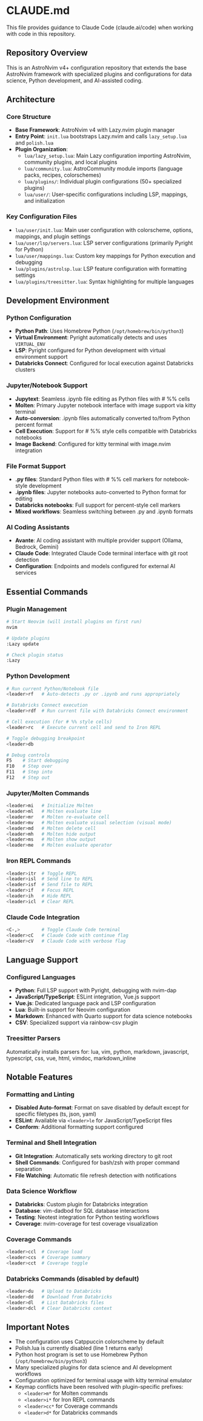 # CLAUDE.md

This file provides guidance to Claude Code (claude.ai/code) when working with code in this repository.

## Repository Overview

This is an AstroNvim v4+ configuration repository that extends the base AstroNvim framework with specialized plugins and configurations for data science, Python development, and AI-assisted coding.

## Architecture

### Core Structure
- **Base Framework**: AstroNvim v4 with Lazy.nvim plugin manager
- **Entry Point**: `init.lua` bootstraps Lazy.nvim and calls `lazy_setup.lua` and `polish.lua`
- **Plugin Organization**: 
  - `lua/lazy_setup.lua`: Main Lazy configuration importing AstroNvim, community plugins, and local plugins
  - `lua/community.lua`: AstroCommunity module imports (language packs, recipes, colorschemes)
  - `lua/plugins/`: Individual plugin configurations (50+ specialized plugins)
  - `lua/user/`: User-specific configurations including LSP, mappings, and initialization

### Key Configuration Files
- `lua/user/init.lua`: Main user configuration with colorscheme, options, mappings, and plugin settings
- `lua/user/lsp/servers.lua`: LSP server configurations (primarily Pyright for Python)
- `lua/user/mappings.lua`: Custom key mappings for Python execution and debugging
- `lua/plugins/astrolsp.lua`: LSP feature configuration with formatting settings
- `lua/plugins/treesitter.lua`: Syntax highlighting for multiple languages

## Development Environment

### Python Configuration
- **Python Path**: Uses Homebrew Python (`/opt/homebrew/bin/python3`)
- **Virtual Environment**: Pyright automatically detects and uses `VIRTUAL_ENV`
- **LSP**: Pyright configured for Python development with virtual environment support
- **Databricks Connect**: Configured for local execution against Databricks clusters

### Jupyter/Notebook Support
- **Jupytext**: Seamless .ipynb file editing as Python files with # %% cells
- **Molten**: Primary Jupyter notebook interface with image support via kitty terminal
- **Auto-conversion**: .ipynb files automatically converted to/from Python percent format
- **Cell Execution**: Support for # %% style cells compatible with Databricks notebooks
- **Image Backend**: Configured for kitty terminal with image.nvim integration

### File Format Support
- **.py files**: Standard Python files with # %% cell markers for notebook-style development
- **.ipynb files**: Jupyter notebooks auto-converted to Python format for editing
- **Databricks notebooks**: Full support for percent-style cell markers
- **Mixed workflows**: Seamless switching between .py and .ipynb formats

### AI Coding Assistants
- **Avante**: AI coding assistant with multiple provider support (Ollama, Bedrock, Gemini)
- **Claude Code**: Integrated Claude Code terminal interface with git root detection
- **Configuration**: Endpoints and models configured for external AI services

## Essential Commands

### Plugin Management
```bash
# Start Neovim (will install plugins on first run)
nvim

# Update plugins
:Lazy update

# Check plugin status
:Lazy
```

### Python Development
```bash
# Run current Python/Notebook file
<leader>rf   # Auto-detects .py or .ipynb and runs appropriately

# Databricks Connect execution
<leader>rdf  # Run current file with Databricks Connect environment

# Cell execution (for # %% style cells)
<leader>rc   # Execute current cell and send to Iron REPL

# Toggle debugging breakpoint
<leader>db

# Debug controls
F5    # Start debugging
F10   # Step over
F11   # Step into  
F12   # Step out
```

### Jupyter/Molten Commands
```bash
<leader>mi   # Initialize Molten
<leader>ml   # Molten evaluate line
<leader>mr   # Molten re-evaluate cell
<leader>mv   # Molten evaluate visual selection (visual mode)
<leader>md   # Molten delete cell
<leader>mh   # Molten hide output
<leader>ms   # Molten show output
<leader>me   # Molten evaluate operator
```

### Iron REPL Commands
```bash
<leader>itr  # Toggle REPL
<leader>isl  # Send line to REPL
<leader>isf  # Send file to REPL
<leader>if   # Focus REPL
<leader>ih   # Hide REPL
<leader>icl  # Clear REPL
```

### Claude Code Integration
```bash
<C-,>        # Toggle Claude Code terminal
<leader>cC   # Claude Code with continue flag
<leader>cV   # Claude Code with verbose flag
```

## Language Support

### Configured Languages
- **Python**: Full LSP support with Pyright, debugging with nvim-dap
- **JavaScript/TypeScript**: ESLint integration, Vue.js support
- **Vue.js**: Dedicated language pack and LSP configuration
- **Lua**: Built-in support for Neovim configuration
- **Markdown**: Enhanced with Quarto support for data science notebooks
- **CSV**: Specialized support via rainbow-csv plugin

### Treesitter Parsers
Automatically installs parsers for: lua, vim, python, markdown, javascript, typescript, css, vue, html, vimdoc, markdown_inline

## Notable Features

### Formatting and Linting
- **Disabled Auto-format**: Format on save disabled by default except for specific filetypes (ts, json, yaml)
- **ESLint**: Available via `<leader>le` for JavaScript/TypeScript files
- **Conform**: Additional formatting support configured

### Terminal and Shell Integration
- **Git Integration**: Automatically sets working directory to git root
- **Shell Commands**: Configured for bash/zsh with proper command separation
- **File Watching**: Automatic file refresh detection with notifications

### Data Science Workflow
- **Databricks**: Custom plugin for Databricks integration
- **Database**: vim-dadbod for SQL database interactions
- **Testing**: Neotest integration for Python testing workflows
- **Coverage**: nvim-coverage for test coverage visualization

### Coverage Commands
```bash
<leader>ccl  # Coverage load
<leader>ccs  # Coverage summary
<leader>cct  # Coverage toggle
```

### Databricks Commands (disabled by default)
```bash
<leader>du   # Upload to Databricks
<leader>dd   # Download from Databricks
<leader>dl   # List Databricks files
<leader>dcl  # Clear Databricks context
```

## Important Notes

- The configuration uses Catppuccin colorscheme by default
- Polish.lua is currently disabled (line 1 returns early)
- Python host program is set to use Homebrew Python (`/opt/homebrew/bin/python3`)
- Many specialized plugins for data science and AI development workflows
- Configuration optimized for terminal usage with kitty terminal emulator
- Keymap conflicts have been resolved with plugin-specific prefixes:
  - `<leader>m*` for Molten commands
  - `<leader>i*` for Iron REPL commands
  - `<leader>cc*` for Coverage commands
  - `<leader>d*` for Databricks commands